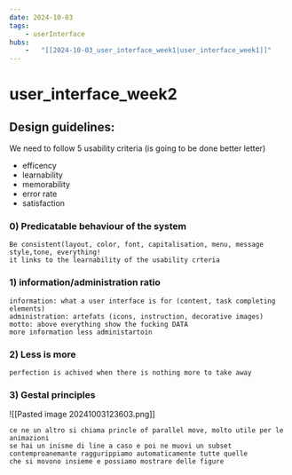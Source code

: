 ```yaml
---
date: 2024-10-03 
tags: 
    - userInterface
hubs: 
    -   "[[2024-10-03_user_interface_week1|user_interface_week1]]"
---
```


# user_interface_week2

## Design guidelines:

We need to follow 5 usability criteria (is going to be done better letter)
- efficency
- learnability
- memorability
- error rate
- satisfaction

### 0) Predicatable behaviour of the system
    Be consistent(layout, color, font, capitalisation, menu, message style,tone, everything!
    it links to the learnability of the usability crteria
    
### 1) information/administration ratio 
    information: what a user interface is for (content, task completing elements)
    administration: artefats (icons, instruction, decorative images)
    motto: above everything show the fucking DATA
    more information less administartoin

### 2) Less is more
    perfection is achived when there is nothing more to take away

### 3) Gestal principles

![[Pasted image 20241003123603.png]]

    ce ne un altro si chiama princle of parallel move, molto utile per le animazioni  
    se hai un inisme di line a caso e poi ne muovi un subset contemproanemante raggurippiamo automaticamente tutte quelle
    che si movono insieme e possiamo mostrare delle figure




